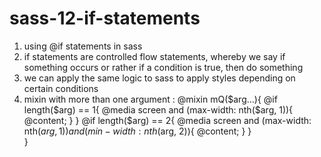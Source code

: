 # sass-12-if-statements

1. using @if statements in sass
2. if statements are controlled flow statements, whereby we say if something occurs or rather if a condition is true, then do something
3. we can apply the same logic to sass to apply styles depending on certain conditions
4. mixin with more than one argument : 
@mixin mQ($arg...){
    @if length($arg) == 1{
        @media screen and (max-width: nth($arg, 1)){
            @content;
        }
    }
    @if length($arg) == 2{
        @media screen and (max-width: nth($arg, 1)) and (min-width: nth($arg, 2)){
            @content;
        }
    }    
}